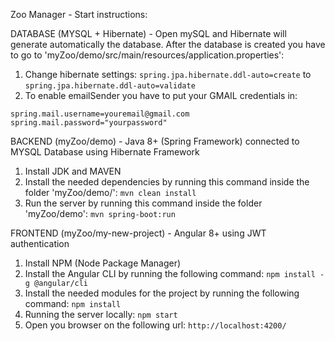 Zoo Manager - Start instructions:

DATABASE (MYSQL + Hibernate) - Open mySQL and Hibernate will generate automatically the database.
After the database is created you have to go to 'myZoo/demo/src/main/resources/application.properties':
1. Change hibernate settings:
```spring.jpa.hibernate.ddl-auto=create``` to ```spring.jpa.hibernate.ddl-auto=validate```
2. To enable emailSender you have to put your GMAIL credentials in:
```
spring.mail.username=youremail@gmail.com
spring.mail.password="yourpassword"
```



BACKEND (myZoo/demo) - Java 8+ (Spring Framework) connected to MYSQL Database using Hibernate Framework
1. Install JDK and MAVEN
2. Install the needed dependencies by running this command inside the folder 'myZoo/demo/':
``` mvn clean install ```
3. Run the server by running this command inside the folder 'myZoo/demo':
```mvn spring-boot:run```

FRONTEND (myZoo/my-new-project) - Angular 8+ using JWT authentication
1. Install NPM (Node Package Manager)
2. Install the Angular CLI by running the following command:
```npm install -g @angular/cli```
3. Install the needed modules for the project by running the following command:
```npm install```
4. Running the server locally:
```npm start```
5. Open you browser on the following url:
```http://localhost:4200/```

